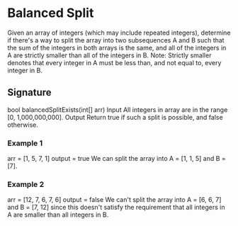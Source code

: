 # Balanced Split

Given an array of integers (which may include repeated integers), determine if there's a way to split the array into two subsequences A and B such that the sum of the integers in both arrays is the same, and all of the integers in A are strictly smaller than all of the integers in B.
Note: Strictly smaller denotes that every integer in A must be less than, and not equal to, every integer in B.

## Signature
bool balancedSplitExists(int[] arr)
Input
All integers in array are in the range [0, 1,000,000,000].
Output
Return true if such a split is possible, and false otherwise.


### Example 1
arr = [1, 5, 7, 1]
output = true
We can split the array into A = [1, 1, 5] and B = [7].


### Example 2
arr = [12, 7, 6, 7, 6]
output = false
We can't split the array into A = [6, 6, 7] and B = [7, 12] since this doesn't satisfy the requirement that all integers in A are smaller than all integers in B.
